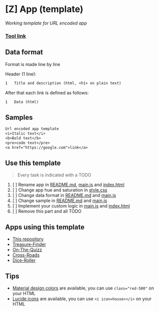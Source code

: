 # [Z] App (template)
*Working template for URL encoded app*

<!-- TODO: 1. rename app -->

### [Tool link](https://clement-gouin.github.io/z-app/)

## Data format

<!-- TODO: 3. change data format -->

Format is made line by line

Header (1 line):
```txt
1   Title and description (html, <h1> on plain text)
```

After that each link is defined as follows:
```txt
1   Data (html)
```

## Samples

<!-- TODO: 4. change sample -->

```txt
Url encoded app template
<i>Italic text</i>
<b>Bold text</b>
<pre>code text</pre>
<a href="https://google.com">link</a>
```

## Use this template

<!-- TODO: 6. remove this part -->

> Every task is indicated with a TODO

1. [ ] Rename app in [README.md](./README.md), [main.js](./main.js) and [index.html](./index.html)
2. [ ] Change app hue and saturation in [style.css](./style.css)
3. [ ] Change data format in [README.md](./README.md) and [main.js](./main.js)
4. [ ] Change sample in [README.md](./README.md) and [main.js](./main.js)
5. [ ] Implement your custom logic in [main.js](./main.js) and [index.html](./index.html)
6. [ ] Remove this part and all TODO

## Apps using this template

* [This repository](https://github.com/clement-gouin/z-app)
* [Treasure-Finder](https://github.com/clement-gouin/z-treasure-finder)
* [On-The-Quizz](https://github.com/clement-gouin/z-on-the-quizz)
* [Cross-Roads](https://github.com/clement-gouin/z-on-the-quizz)
* [Dice-Roller](https://github.com/clement-gouin/z-cross-roads)

## Tips

* [Material design colors](https://materialui.co/colors/) are available, you can use `class="red-500"` on your HTML
* [Lucide icons](https://lucide.dev/icons) are available, you can use `<i icon=house></i>` on your HTML